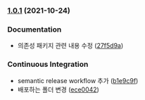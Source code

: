 ### [1.0.1](https://github.com/divlook/semantic-release-config/compare/v1.0.0...v1.0.1) (2021-10-24)


### Documentation

* 의존성 패키지 관련 내용 수정 ([27f5d9a](https://github.com/divlook/semantic-release-config/commit/27f5d9a1fccefda19e771da29a6fa3b2b84356cc))


### Continuous Integration

* semantic release workflow 추가 ([b1e9c9f](https://github.com/divlook/semantic-release-config/commit/b1e9c9f61168fd53c8290493fb16a5c1686aa81a))
* 배포하는 폴더 변경 ([ece0042](https://github.com/divlook/semantic-release-config/commit/ece00420c6e8be824c45a9494922227a767604a3))
